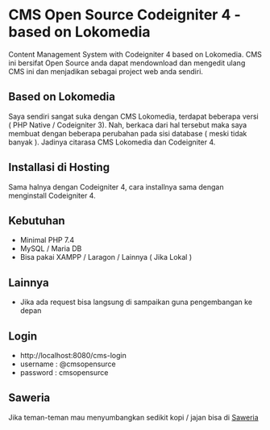 # CMS Open Source Codeigniter 4 - based on Lokomedia
Content Management System with Codeigniter 4 based on Lokomedia. CMS ini bersifat Open Source anda dapat mendownload dan mengedit ulang CMS ini dan menjadikan sebagai project web anda sendiri.

## Based on Lokomedia
Saya sendiri sangat suka dengan CMS Lokomedia, terdapat beberapa versi ( PHP Native / Codeigniter 3). Nah, berkaca dari hal tersebut maka saya membuat dengan beberapa perubahan pada sisi database ( meski tidak banyak ). Jadinya citarasa CMS Lokomedia dan Codeigniter 4.

## Installasi di Hosting
Sama halnya dengan Codeigniter 4, cara installnya sama dengan menginstall Codeigniter 4.

## Kebutuhan
- Minimal PHP 7.4
- MySQL / Maria DB
- Bisa pakai XAMPP / Laragon / Lainnya ( Jika Lokal )

## Lainnya
- Jika ada request bisa langsung di sampaikan guna pengembangan ke depan

## Login
- http://localhost:8080/cms-login
- username : @cmsopensurce
- password : cmsopensurce

## Saweria
Jika teman-teman mau menyumbangkan sedikit kopi / jajan bisa di [Saweria](https://saweria.co/hendriarga28)

